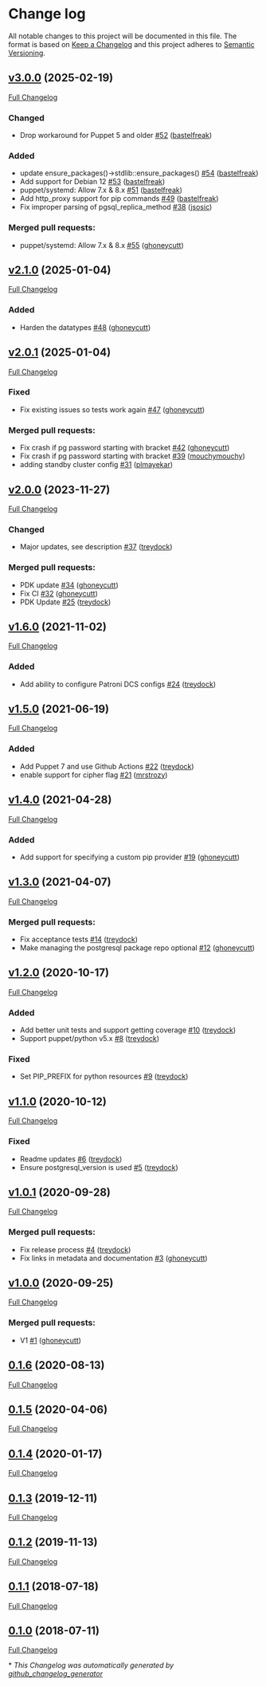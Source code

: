 # Change log

All notable changes to this project will be documented in this file. The format is based on [Keep a Changelog](http://keepachangelog.com/en/1.0.0/) and this project adheres to [Semantic Versioning](http://semver.org).

## [v3.0.0](https://github.com/tailored-automation/puppet-module-patroni/tree/v3.0.0) (2025-02-19)

[Full Changelog](https://github.com/tailored-automation/puppet-module-patroni/compare/v2.1.0...v3.0.0)

### Changed

- Drop workaround for Puppet 5 and older [\#52](https://github.com/tailored-automation/puppet-module-patroni/pull/52) ([bastelfreak](https://github.com/bastelfreak))

### Added

- update ensure\_packages\(\)-\>stdlib::ensure\_packages\(\) [\#54](https://github.com/tailored-automation/puppet-module-patroni/pull/54) ([bastelfreak](https://github.com/bastelfreak))
- Add support for Debian 12 [\#53](https://github.com/tailored-automation/puppet-module-patroni/pull/53) ([bastelfreak](https://github.com/bastelfreak))
- puppet/systemd: Allow 7.x & 8.x [\#51](https://github.com/tailored-automation/puppet-module-patroni/pull/51) ([bastelfreak](https://github.com/bastelfreak))
- Add http\_proxy support for pip commands [\#49](https://github.com/tailored-automation/puppet-module-patroni/pull/49) ([bastelfreak](https://github.com/bastelfreak))
- Fix improper parsing of pgsql\_replica\_method [\#38](https://github.com/tailored-automation/puppet-module-patroni/pull/38) ([jsosic](https://github.com/jsosic))

### Merged pull requests:

- puppet/systemd: Allow 7.x & 8.x [\#55](https://github.com/tailored-automation/puppet-module-patroni/pull/55) ([ghoneycutt](https://github.com/ghoneycutt))

## [v2.1.0](https://github.com/tailored-automation/puppet-module-patroni/tree/v2.1.0) (2025-01-04)

[Full Changelog](https://github.com/tailored-automation/puppet-module-patroni/compare/v2.0.1...v2.1.0)

### Added

- Harden the datatypes [\#48](https://github.com/tailored-automation/puppet-module-patroni/pull/48) ([ghoneycutt](https://github.com/ghoneycutt))

## [v2.0.1](https://github.com/tailored-automation/puppet-module-patroni/tree/v2.0.1) (2025-01-04)

[Full Changelog](https://github.com/tailored-automation/puppet-module-patroni/compare/v2.0.0...v2.0.1)

### Fixed

- Fix existing issues so tests work again [\#47](https://github.com/tailored-automation/puppet-module-patroni/pull/47) ([ghoneycutt](https://github.com/ghoneycutt))

### Merged pull requests:

- Fix crash if pg password starting with bracket [\#42](https://github.com/tailored-automation/puppet-module-patroni/pull/42) ([ghoneycutt](https://github.com/ghoneycutt))
- Fix crash if pg password starting with bracket [\#39](https://github.com/tailored-automation/puppet-module-patroni/pull/39) ([mouchymouchy](https://github.com/mouchymouchy))
- adding standby cluster config [\#31](https://github.com/tailored-automation/puppet-module-patroni/pull/31) ([plmayekar](https://github.com/plmayekar))

## [v2.0.0](https://github.com/tailored-automation/puppet-module-patroni/tree/v2.0.0) (2023-11-27)

[Full Changelog](https://github.com/tailored-automation/puppet-module-patroni/compare/v1.6.0...v2.0.0)

### Changed

- Major updates, see description [\#37](https://github.com/tailored-automation/puppet-module-patroni/pull/37) ([treydock](https://github.com/treydock))

### Merged pull requests:

- PDK update [\#34](https://github.com/tailored-automation/puppet-module-patroni/pull/34) ([ghoneycutt](https://github.com/ghoneycutt))
- Fix CI [\#32](https://github.com/tailored-automation/puppet-module-patroni/pull/32) ([ghoneycutt](https://github.com/ghoneycutt))
- PDK Update [\#25](https://github.com/tailored-automation/puppet-module-patroni/pull/25) ([treydock](https://github.com/treydock))

## [v1.6.0](https://github.com/tailored-automation/puppet-module-patroni/tree/v1.6.0) (2021-11-02)

[Full Changelog](https://github.com/tailored-automation/puppet-module-patroni/compare/v1.5.0...v1.6.0)

### Added

- Add ability to configure Patroni DCS configs [\#24](https://github.com/tailored-automation/puppet-module-patroni/pull/24) ([treydock](https://github.com/treydock))

## [v1.5.0](https://github.com/tailored-automation/puppet-module-patroni/tree/v1.5.0) (2021-06-19)

[Full Changelog](https://github.com/tailored-automation/puppet-module-patroni/compare/v1.4.0...v1.5.0)

### Added

- Add Puppet 7 and use Github Actions [\#22](https://github.com/tailored-automation/puppet-module-patroni/pull/22) ([treydock](https://github.com/treydock))
- enable support for cipher flag [\#21](https://github.com/tailored-automation/puppet-module-patroni/pull/21) ([mrstrozy](https://github.com/mrstrozy))

## [v1.4.0](https://github.com/tailored-automation/puppet-module-patroni/tree/v1.4.0) (2021-04-28)

[Full Changelog](https://github.com/tailored-automation/puppet-module-patroni/compare/v1.3.0...v1.4.0)

### Added

- Add support for specifying a custom pip provider [\#19](https://github.com/tailored-automation/puppet-module-patroni/pull/19) ([ghoneycutt](https://github.com/ghoneycutt))

## [v1.3.0](https://github.com/tailored-automation/puppet-module-patroni/tree/v1.3.0) (2021-04-07)

[Full Changelog](https://github.com/tailored-automation/puppet-module-patroni/compare/v1.2.0...v1.3.0)

### Merged pull requests:

- Fix acceptance tests [\#14](https://github.com/tailored-automation/puppet-module-patroni/pull/14) ([treydock](https://github.com/treydock))
- Make managing the postgresql package repo optional [\#12](https://github.com/tailored-automation/puppet-module-patroni/pull/12) ([ghoneycutt](https://github.com/ghoneycutt))

## [v1.2.0](https://github.com/tailored-automation/puppet-module-patroni/tree/v1.2.0) (2020-10-17)

[Full Changelog](https://github.com/tailored-automation/puppet-module-patroni/compare/v1.1.0...v1.2.0)

### Added

- Add better unit tests and support getting coverage [\#10](https://github.com/tailored-automation/puppet-module-patroni/pull/10) ([treydock](https://github.com/treydock))
- Support puppet/python v5.x [\#8](https://github.com/tailored-automation/puppet-module-patroni/pull/8) ([treydock](https://github.com/treydock))

### Fixed

- Set PIP\_PREFIX for python resources [\#9](https://github.com/tailored-automation/puppet-module-patroni/pull/9) ([treydock](https://github.com/treydock))

## [v1.1.0](https://github.com/tailored-automation/puppet-module-patroni/tree/v1.1.0) (2020-10-12)

[Full Changelog](https://github.com/tailored-automation/puppet-module-patroni/compare/v1.0.1...v1.1.0)

### Fixed

- Readme updates [\#6](https://github.com/tailored-automation/puppet-module-patroni/pull/6) ([treydock](https://github.com/treydock))
- Ensure postgresql\_version is used [\#5](https://github.com/tailored-automation/puppet-module-patroni/pull/5) ([treydock](https://github.com/treydock))

## [v1.0.1](https://github.com/tailored-automation/puppet-module-patroni/tree/v1.0.1) (2020-09-28)

[Full Changelog](https://github.com/tailored-automation/puppet-module-patroni/compare/v1.0.0...v1.0.1)

### Merged pull requests:

- Fix release process [\#4](https://github.com/tailored-automation/puppet-module-patroni/pull/4) ([treydock](https://github.com/treydock))
- Fix links in metadata and documentation [\#3](https://github.com/tailored-automation/puppet-module-patroni/pull/3) ([ghoneycutt](https://github.com/ghoneycutt))

## [v1.0.0](https://github.com/tailored-automation/puppet-module-patroni/tree/v1.0.0) (2020-09-25)

[Full Changelog](https://github.com/tailored-automation/puppet-module-patroni/compare/0.1.6...v1.0.0)

### Merged pull requests:

- V1 [\#1](https://github.com/tailored-automation/puppet-module-patroni/pull/1) ([ghoneycutt](https://github.com/ghoneycutt))

## [0.1.6](https://github.com/tailored-automation/puppet-module-patroni/tree/0.1.6) (2020-08-13)

[Full Changelog](https://github.com/tailored-automation/puppet-module-patroni/compare/0.1.5...0.1.6)

## [0.1.5](https://github.com/tailored-automation/puppet-module-patroni/tree/0.1.5) (2020-04-06)

[Full Changelog](https://github.com/tailored-automation/puppet-module-patroni/compare/0.1.4...0.1.5)

## [0.1.4](https://github.com/tailored-automation/puppet-module-patroni/tree/0.1.4) (2020-01-17)

[Full Changelog](https://github.com/tailored-automation/puppet-module-patroni/compare/0.1.3...0.1.4)

## [0.1.3](https://github.com/tailored-automation/puppet-module-patroni/tree/0.1.3) (2019-12-11)

[Full Changelog](https://github.com/tailored-automation/puppet-module-patroni/compare/0.1.2...0.1.3)

## [0.1.2](https://github.com/tailored-automation/puppet-module-patroni/tree/0.1.2) (2019-11-13)

[Full Changelog](https://github.com/tailored-automation/puppet-module-patroni/compare/0.1.1...0.1.2)

## [0.1.1](https://github.com/tailored-automation/puppet-module-patroni/tree/0.1.1) (2018-07-18)

[Full Changelog](https://github.com/tailored-automation/puppet-module-patroni/compare/0.1.0...0.1.1)

## [0.1.0](https://github.com/tailored-automation/puppet-module-patroni/tree/0.1.0) (2018-07-11)

[Full Changelog](https://github.com/tailored-automation/puppet-module-patroni/compare/15ab29b2005e537b33a4fad75c22364ce436c439...0.1.0)



\* *This Changelog was automatically generated by [github_changelog_generator](https://github.com/github-changelog-generator/github-changelog-generator)*
